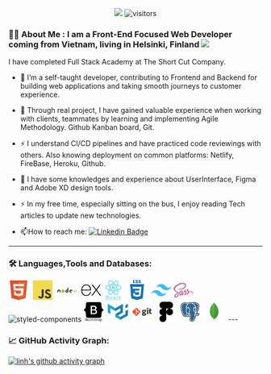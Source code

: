 <!--   my-icons -->
<p align="center">
    <a href="https://github.com/linh-nguyenkhanh"><img src="https://img.shields.io/badge/status-updating-brightgreen.svg"></a>
<img src="https://visitor-badge.laobi.icu/badge?page_id=linh-nguyenkhanh.linh-nguyenkhanh" alt="visitors"/>   
</p>

### :woman_technologist: About Me : I am a Front-End Focused Web Developer coming from Vietnam, living in Helsinki, Finland <img src="https://media.giphy.com/media/VKyHXHb7EsFuY98BJD/giphy.gif" width="30">  
  I have completed Full Stack Academy at The Short Cut Company.
- :telescope: I’m a self-taught developer, contributing to Frontend and Backend for building web applications and taking smooth journeys to customer experience.

- :seedling: Through real project, I have gained valuable experience when working with clients, teammates by learning and implementing Agile Methodology. Github Kanban board, Git. 

- :zap: I understand CI/CD pipelines and have practiced code reviewings with others. Also knowing deployment on common platforms: Netlify, FireBase, Heroku, Github.

- :seedling: I have some knowledges and experience about UserInterface, Figma and Adobe XD design tools.

- :zap: In my free time, especially sitting on the bus, I enjoy reading Tech articles to update new technologies.

- :mailbox:How to reach me: [![Linkedin Badge](https://img.shields.io/badge/-kakbar-blue?style=flat&logo=Linkedin&logoColor=white)](https://www.linkedin.com/in/linhh-nguyen22/)
---

### :hammer_and_wrench: Languages,Tools and Databases:
<div>
  <img src="https://github.com/devicons/devicon/blob/master/icons/html5/html5-original.svg" title="HTML5" alt="HTML" width="40" height="40"/>&nbsp;
  <img src="https://github.com/devicons/devicon/blob/master/icons/javascript/javascript-original.svg" title="JavaScript" alt="JavaScript" width="40" height="40"/>&nbsp;
  <img src="https://github.com/devicons/devicon/blob/master/icons/nodejs/nodejs-original-wordmark.svg" title="NodeJS" alt="NodeJS" width="40" height="40"/>&nbsp;
   <img alt="styled-components" src="https://github.com/devicons/devicon/blob/master/icons/express/express-original.svg" width="40" alt="style-component"/>
  <img src="https://github.com/devicons/devicon/blob/master/icons/react/react-original-wordmark.svg" title="React" alt="React" width="40" height="40"/>&nbsp;
  <img src="https://github.com/devicons/devicon/blob/master/icons/css3/css3-plain-wordmark.svg"  title="CSS3" alt="CSS" width="40" height="40"/>&nbsp;
  <img src="https://github.com/devicons/devicon/blob/master/icons/tailwindcss/tailwindcss-plain.svg" title="Tailwindcss" **alt="Tailwindcss" width="40" height="40"/>
 <img src="https://github.com/devicons/devicon/blob/master/icons/sass/sass-original.svg" title="sass" alt="sass" width="40" height="40">&nbsp;
 <img alt="styled-components" src="https://raw.githubusercontent.com/styled-components/brand/master/styled-components.png" width="40" alt="style-component"/>
  <img src="https://github.com/devicons/devicon/blob/master/icons/bootstrap/bootstrap-plain-wordmark.svg" title="bootstrap" alt="bootstrap " width="40" height="40"/>&nbsp;
  <img src="https://github.com/devicons/devicon/blob/master/icons/materialui/materialui-original.svg" title="Material UI" alt="Material UI" width="40" height="40"/>&nbsp;
<img src="https://github.com/devicons/devicon/blob/master/icons/git/git-original-wordmark.svg" title="Git" **alt="Git" width="40" height="40"/>&nbsp;
<img src="https://github.com/devicons/devicon/blob/master/icons/figma/figma-plain.svg" title="figma" **alt="figma" width="40" height="40"/>&nbsp;
<img src="https://github.com/devicons/devicon/blob/master/icons/postgresql/postgresql-original.svg" title="psql" alt="psql" width="40" height="40">&nbsp;
<img src="https://github.com/devicons/devicon/blob/master/icons/mongodb/mongodb-original.svg" title="mongodb" alt="mongodb" width="40" height="40">&nbsp;
---
  
### 📈 GitHub Activity Graph:

[![linh's github activity graph](https://github-readme-activity-graph.cyclic.app/graph?username=linh-nguyenkhanh&bg_color=ffcfe9&color=9e4c98&line=9e4c98&point=403d3d&area=true&hide_border=true)](https://github.com/linh-nguyenkhanh/github-readme-activity-graph)

</div>

